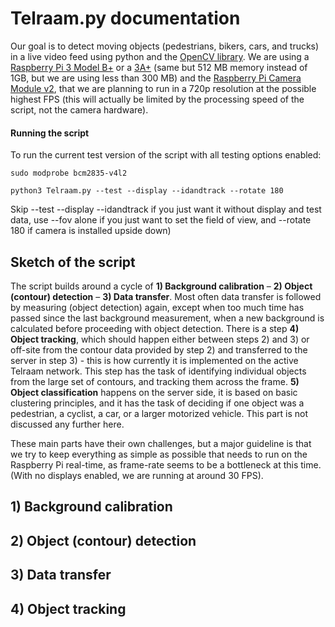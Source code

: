 # Telraam.py documentation

Our goal is to detect moving objects (pedestrians, bikers, cars, and trucks) in a live video feed using python and the [OpenCV library](https://opencv-python-tutroals.readthedocs.io/en/latest/py_tutorials/py_tutorials.html). We are using a [Raspberry Pi 3 Model B+](https://www.raspberrypi.org/products/raspberry-pi-3-model-b-plus/) or a [3A+](https://www.raspberrypi.org/products/raspberry-pi-3-model-a-plus/) (same but 512 MB memory instead of 1GB, but we are using less than 300 MB) and the [Raspberry Pi Camera Module v2](https://www.raspberrypi.org/products/camera-module-v2/), that we are planning to run in a 720p resolution at the possible highest FPS (this will actually be limited by the processing speed of the script, not the camera hardware). 

#### Running the script

To run the current test version of the script with all testing options enabled:

```
sudo modprobe bcm2835-v4l2
```
```
python3 Telraam.py --test --display --idandtrack --rotate 180
```

Skip --test --display --idandtrack if you just want it without display and test data, use --fov alone if you just want to set the field of view, and --rotate 180 if camera is installed upside down)

## Sketch of the script

The script builds around a cycle of **1) Background calibration** – **2) Object (contour) detection** – **3) Data transfer**. Most often data transfer is followed by measuring (object detection) again, except when too much time has passed since the last background measurement, when a new background is calculated before proceeding with object detection. There is a step **4) Object tracking**, which should happen either between steps 2) and 3) or off-site from the contour data provided by step 2) and transferred to the server in step 3) - this is how currently it is implemented on the active Telraam network. This step has the task of identifying individual objects from the large set of contours, and tracking them across the frame. **5) Object classification** happens on the server side, it is based on basic clustering principles, and it has the task of deciding if one object was a pedestrian, a cyclist, a car, or a larger motorized vehicle. This part is not discussed any further here.

These main parts have their own challenges, but a major guideline is that we try to keep everything as simple as possible that needs to run on the Raspberry Pi real-time, as frame-rate seems to be a bottleneck at this time. (With no displays enabled, we are running at around 30 FPS).

## 1) Background calibration

## 2) Object (contour) detection

## 3) Data transfer

## 4) Object tracking
